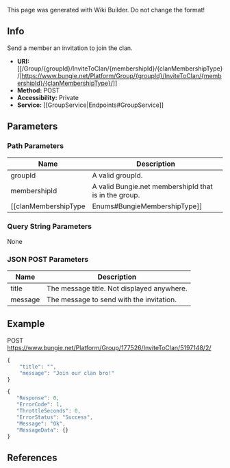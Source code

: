 <span class="wiki-builder">This page was generated with Wiki Builder. Do not change the format!</span>

## Info
Send a member an invitation to join the clan.
* **URI:** [[/Group/{groupId}/InviteToClan/{membershipId}/{clanMembershipType}/|https://www.bungie.net/Platform/Group/{groupId}/InviteToClan/{membershipId}/{clanMembershipType}/]]
* **Method:** POST
* **Accessibility:** Private
* **Service:** [[GroupService|Endpoints#GroupService]]

## Parameters
### Path Parameters
Name | Description
---- | -----------
groupId | A valid groupId.
membershipId | A valid Bungie.net membershipId that is in the group.
[[clanMembershipType|Enums#BungieMembershipType]] | A valid clan membership type. 1=Xbox, 2=PSN, 10=Demon

### Query String Parameters
None

### JSON POST Parameters
Name | Description
---- | -----------
title | The message title. Not displayed anywhere.
message | The message to send with the invitation.

## Example
POST https://www.bungie.net/Platform/Group/177526/InviteToClan/5197148/2/
```javascript
{
    "title": "",
    "message": "Join our clan bro!"
}
```
 ```javascript
{
    "Response": 0,
    "ErrorCode": 1,
    "ThrottleSeconds": 0,
    "ErrorStatus": "Success",
    "Message": "Ok",
    "MessageData": {}
}
```

## References
